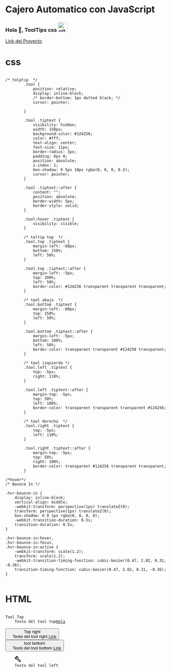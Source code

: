 # Cajero Automatico con JavaScript
### Hola 👋, ToolTips css <img src='https://github.githubassets.com/images/mona-loading-default.gif' alt='github' height='30'>
[Link del Proyecto](https://arlingholguin.github.io/cajero/)  
# css
<pre><code>
/* tolptip  */
        .tool {
            position: relative;
            display: inline-block;
            /* border-bottom: 1px dotted black; */
            cursor: pointer;

        }

        .tool .tiptext {
            visibility: hidden;
            width: 150px;
            background-color: #124256;
            color: #fff;
            text-align: center;
            font-size: 11px;
            border-radius: 3px;
            padding: 6px 0;
            position: absolute;
            z-index: 1;
            box-shadow: 0 5px 10px rgba(0, 0, 0, 0.3);
            cursor: pointer;
        }

        .tool .tiptext::after {
            content: "";
            position: absolute;
            border-width: 5px;
            border-style: solid;
        }

        .tool:hover .tiptext {
            visibility: visible;
        }

        /* toltip top  */
        .tool.top .tiptext {
            margin-left: -60px;
            bottom: 150%;
            left: 50%;
        }

        .tool.top .tiptext::after {
            margin-left: -5px;
            top: 100%;
            left: 50%;
            border-color: #124256 transparent transparent transparent;
        }

        /* tool abajo  */
        .tool.bottom .tiptext {
            margin-left: -60px;
            top: 150%;
            left: 50%;
        }

        .tool.bottom .tiptext::after {
            margin-left: -5px;
            bottom: 100%;
            left: 50%;
            border-color: transparent transparent #124256 transparent;
        }

        /* tool izquierda */
        .tool.left .tiptext {
            top: -5px;
            right: 110%;
        }

        .tool.left .tiptext::after {
            margin-top: -5px;
            top: 50%;
            left: 100%;
            border-color: transparent transparent transparent #124256;
        }

        /* tool derecha  */
        .tool.right .tiptext {
            top: -5px;
            left: 110%;
        }

        .tool.right .tiptext::after {
            margin-top: -5px;
            top: 50%;
            right: 100%;
            border-color: transparent #124256 transparent transparent;
        }

/*hover*/
/* Bounce In */

.hvr-bounce-in {
    display: inline-block;
    vertical-align: middle;
    -webkit-transform: perspective(1px) translateZ(0);
    transform: perspective(1px) translateZ(0);
    box-shadow: 0 0 1px rgba(0, 0, 0, 0);
    -webkit-transition-duration: 0.5s;
    transition-duration: 0.5s;
}

.hvr-bounce-in:hover,
.hvr-bounce-in:focus,
.hvr-bounce-in:active {
    -webkit-transform: scale(1.2);
    transform: scale(1.2);
    -webkit-transition-timing-function: cubic-bezier(0.47, 2.02, 0.31, -0.36);
    transition-timing-function: cubic-bezier(0.47, 2.02, 0.31, -0.36);
}

</code></pre>

# HTML
<pre><code>
<div class="tool top">Tool Top
    <span class="tiptext hvr-bounce-in">Texto del tool top<a href="http://hola.com">Hola</a></span>
</div>
<button class="tool right">Top right
    <span class="tiptext hvr-bounce-in">Texto del tool right <a href="https://link.com">Link</a></span>
</button>
<button class="tool bottom">tool bottom
    <span class="tiptext hvr-bounce-in">Texto del tool bottom <a href="https://link.com">Link</a></span>
</button>
<div class="tool left">
    <svg xmlns="http://www.w3.org/2000/svg" x="0px" y="0px" width="20" height="20"
        viewBox="0 0 24 24" style=" fill:#000000;">
        <path
            d="M 7.5 1 C 6.6274862 1 5.7932031 1.1755485 5.0332031 1.4882812 L 3.6445312 2.0585938 L 7.5859375 6 L 6 7.5859375 L 2.0585938 3.6445312 L 1.4882812 5.0332031 C 1.1755484 5.7932031 1 6.6274862 1 7.5 C 1 11.078268 3.9217323 14 7.5 14 C 8.11867 14 8.6809561 13.816598 9.2480469 13.654297 L 18.15625 22.560547 C 18.734417 23.138714 19.699176 23.138714 20.277344 22.560547 L 22.5625 20.273438 C 23.136532 19.696462 23.137552 18.731255 22.560547 18.154297 L 13.654297 9.2480469 C 13.816352 8.6810027 14 8.1186541 14 7.5 C 14 3.9217323 11.078268 1 7.5 1 z M 7.5 3 C 9.9977323 3 12 5.0022677 12 7.5 C 12 8.1069469 11.878016 8.6818072 11.660156 9.2128906 L 11.408203 9.8300781 L 20.792969 19.214844 L 19.216797 20.792969 L 9.8300781 11.40625 L 9.2128906 11.660156 C 8.6825114 11.878548 8.1081276 12 7.5 12 C 5.0022677 12 3 9.9977323 3 7.5 C 3 7.47441 3.0132432 7.4532073 3.0136719 7.4277344 L 6 10.414062 L 10.414062 6 L 7.4277344 3.0136719 C 7.4532073 3.0132432 7.47441 3 7.5 3 z">
        </path>
    </svg>
    <span class="tiptext hvr-bounce-in">Texto del tool left</span>
</div>
</code></pre>
